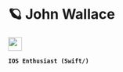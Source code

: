 # 🪐 John Wallace
<img src="https://media.giphy.com/media/g0yN4FOryeRoc/giphy.gif" width="28">

**`IOS Enthusiast (Swift/)`**



   
